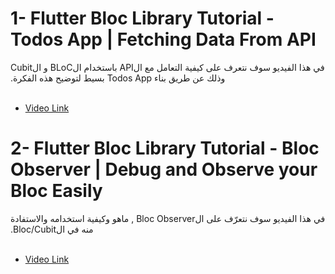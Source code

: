 # 1- Flutter Bloc Library Tutorial - Todos App | Fetching Data From API

<span dir="rtl" align="right">
في هذا الفيديو سوف نتعرف على كيفية التعامل مع الAPI باستخدام الBLoC و الCubit وذلك عن طريق بناء Todos App بسيط لتوضيح هذه الفكرة.
</span>
<br/>
<br/>

* [Video Link](https://youtu.be/-I2SyPPjilo)

# 2- Flutter Bloc Library Tutorial - Bloc Observer | Debug and Observe your Bloc Easily

<span dir="rtl" align="right">
في هذا الفيديو سوف نتعرّف على الBloc Observer , ماهو وكيفية استخدامه والاستفادة منه في الBloc/Cubit.
</span>
<br/>
<br/>

* [Video Link](https://youtu.be/3f6kTBRG-I0)
